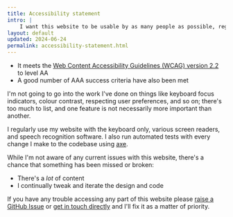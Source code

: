 ```yaml
---
title: Accessibility statement
intro: |
    I want this website to be usable by as many people as possible, regardless of device, browser, network speed, or ability.
layout: default
updated: 2024-06-24
permalink: accessibility-statement.html
---
```


- It meets the [Web Content Accessibility Guidelines (WCAG) version 2.2](https://www.w3.org/TR/WCAG/) to level AA
- A good number of AAA success criteria have also been met

I'm not going to go into the work I've done on things like keyboard focus indicators, colour contrast, respecting user preferences, and so on; there's too much to list, and one feature is not necessarily more important than another.

I regularly use my website with the keyboard only, various screen readers, and speech recognition software. I also run automated tests with every change I make to the codebase using [axe](https://www.deque.com/axe/).

While I'm not aware of any current issues with this website, there's a chance that something has been missed or broken:

- There's a *lot* of content
- I continually tweak and iterate the design and code

If you have any trouble accessing any part of this website please [raise a GitHub Issue](https://github.com/tempertemper/tempertemper.net/issues) or [get in touch directly](/contact) and I'll fix it as a matter of priority.
